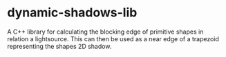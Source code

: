 # dynamic-shadows-lib
A C++ library for calculating the blocking edge of primitive shapes in relation a lightsource. This can then be used as a near edge of a trapezoid representing the shapes 2D shadow.
